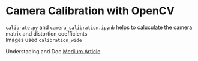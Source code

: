 # Camera Calibration with OpenCV </br>

`calibrate.py` and `camera_calibration.ipynb` helps to caluculate the camera matrix and distortion coefficients  </br>
Images used `calibration_wide`

Understading and Doc [Medium Article](https://link.medium.com/tRmRceFZ9T)
